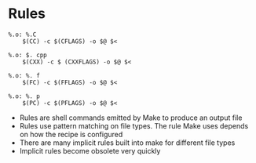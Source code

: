 # Rules

```
%.o: %.C
    $(CC) -c $(CFLAGS) -o $@ $<
```
```
%.o: $. cpp
    $(СХХ) -c $ (CXXFLAGS) -o $@ $<
```
```
%.o: %. f
    $(FC) -c $(FFLAGS) -o $@ $<
```
```
%.o: %. p
    $(PC) -c $(PFLAGS) -o $@ $<
``` 

- Rules are shell commands emitted by Make to produce an output file
- Rules use pattern matching on file types. The rule Make uses depends on how the recipe is configured
- There are many implicit rules built into make for different file types
- Implicit rules become obsolete very quickly
